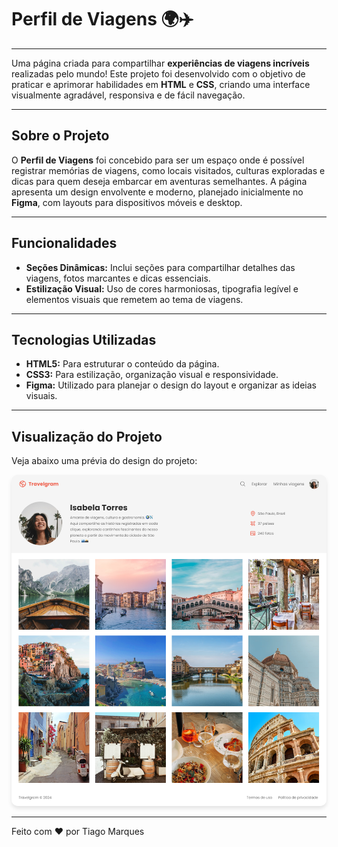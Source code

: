 # Perfil de Viagens 🌍✈️

___

Uma página criada para compartilhar **experiências de viagens incríveis** realizadas pelo mundo! Este projeto foi desenvolvido com o objetivo de praticar e aprimorar habilidades em **HTML** e **CSS**, criando uma interface visualmente agradável, responsiva e de fácil navegação.

---

## Sobre o Projeto

O **Perfil de Viagens** foi concebido para ser um espaço onde é possível registrar memórias de viagens, como locais visitados, culturas exploradas e dicas para quem deseja embarcar em aventuras semelhantes. A página apresenta um design envolvente e moderno, planejado inicialmente no **Figma**, com layouts para dispositivos móveis e desktop.

---

## Funcionalidades

- **Seções Dinâmicas:** Inclui seções para compartilhar detalhes das viagens, fotos marcantes e dicas essenciais.
- **Estilização Visual:** Uso de cores harmoniosas, tipografia legível e elementos visuais que remetem ao tema de viagens.

---

## Tecnologias Utilizadas

- **HTML5:** Para estruturar o conteúdo da página.
- **CSS3:** Para estilização, organização visual e responsividade.
- **Figma:** Utilizado para planejar o design do layout e organizar as ideias visuais.

---

## Visualização do Projeto

Veja abaixo uma prévia do design do projeto:

<img src="capaProjeto.png" alt="Imagem do modelo do Projeto pronto no Figma" style="border-radius: 10px; box-shadow: 0 4px 6px rgba(0, 0, 0, 0.1);">

---

Feito com :heart: por Tiago Marques
